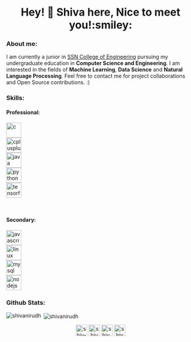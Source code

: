 <h1 align="center">Hey! 👋 Shiva here, Nice to meet you!:smiley:</h1>

<h3 align="left">About me:</h3>
I am currently a junior in <a href="www.ssn.edu.in">SSN College of Engineering</a> pursuing my undergraduate education in <b>Computer Science and Engineering</b>. I am interested in the fields of <b>Machine Learning</b>, <b>Data Science</b> and <b>Natural Language Processing</b>. Feel free to contact me for project collaborations and Open Source contributions. :)

<h3 align="left">Skills:</h3>
<h4 align="left">Professional:</h4>
<p align="left"><img src="https://devicons.github.io/devicon/devicon.git/icons/c/c-original.svg" alt="c" width="40" height="40"/> <br>
<img src="https://devicons.github.io/devicon/devicon.git/icons/cplusplus/cplusplus-original.svg" alt="cplusplus" width="40" height="40"/> <br>
<img src="https://devicons.github.io/devicon/devicon.git/icons/java/java-original-wordmark.svg" alt="java" width="40" height="40"/><br>
<img src="https://devicons.github.io/devicon/devicon.git/icons/python/python-original.svg" alt="python" width="40" height="40"/><br>
<img src="https://www.vectorlogo.zone/logos/tensorflow/tensorflow-icon.svg" alt="tensorflow" width="40" height="40"/></p> <br>
<h4 align="left">Secondary:</h4>
<img src="https://devicons.github.io/devicon/devicon.git/icons/javascript/javascript-original.svg" alt="javascript" width="40" height="40"/><br>
<img src="https://devicons.github.io/devicon/devicon.git/icons/linux/linux-original.svg" alt="linux" width="40" height="40"/><br>
<img src="https://devicons.github.io/devicon/devicon.git/icons/mysql/mysql-original-wordmark.svg" alt="mysql" width="40" height="40"/><br>
<img src="https://devicons.github.io/devicon/devicon.git/icons/nodejs/nodejs-original-wordmark.svg" alt="nodejs" width="40" height="40"/><br>

<h3 align="left">Github Stats:</h3>
<p><img align="left" src="https://github-readme-stats.vercel.app/api/top-langs/?username=shivanirudh&layout=compact" alt="shivanirudh" /></p>
<p>&nbsp;<img align="center" src="https://github-readme-stats.vercel.app/api?username=shivanirudh&show_icons=true" alt="shivanirudh" /></p>

<p align="center">
<a href="https://www.linkedin.com/in/shiv-anirudh-b47265199/" target="blank"><img align="center" src="https://cdn.jsdelivr.net/npm/simple-icons@3.0.1/icons/linkedin.svg" alt="shiv-anirudh" height="30" width="30" /></a>
<a href="https://fb.com/shiv anirudh" target="blank"><img align="center" src="https://cdn.jsdelivr.net/npm/simple-icons@3.0.1/icons/facebook.svg" alt="shiv anirudh" height="30" width="30" /></a>
<a href="https://instagram.com/shiv_anirudh" target="blank"><img align="center" src="https://cdn.jsdelivr.net/npm/simple-icons@3.0.1/icons/instagram.svg" alt="shiv_anirudh" height="30" width="30" /></a>
<a href="https://www.hackerrank.com/shivanirudh2001" target="blank"><img align="center" src="https://cdn.jsdelivr.net/npm/simple-icons@3.0.1/icons/hackerrank.svg" alt="shivanirudh2001" height="30" width="30" /></a>
</p>
<!--
**Shivanirudh/Shivanirudh** is a ✨ _special_ ✨ repository because its `README.md` (this file) appears on your GitHub profile.

Here are some ideas to get you started:

- 🔭 I’m currently working on ...
- 🌱 I’m currently learning ...
- 👯 I’m looking to collaborate on ...
- 🤔 I’m looking for help with ...
- 💬 Ask me about ...
- 📫 How to reach me: ...
- 😄 Pronouns: ...
- ⚡ Fun fact: ...
-->
